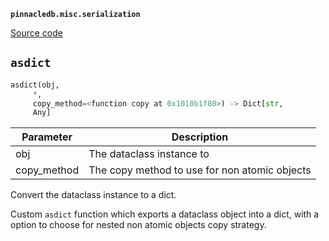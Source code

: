 **`pinnacledb.misc.serialization`** 

[Source code](https://github.com/SuperDuperDB/pinnacledb/blob/main/pinnacledb/misc/serialization.py)

## `asdict` 

```python
asdict(obj,
     *,
     copy_method=<function copy at 0x1010b1f80>) -> Dict[str,
     Any]
```
| Parameter | Description |
|-----------|-------------|
| obj | The dataclass instance to |
| copy_method | The copy method to use for non atomic objects |

Convert the dataclass instance to a dict.

Custom ``asdict`` function which exports a dataclass object into a dict,
with a option to choose for nested non atomic objects copy strategy.

